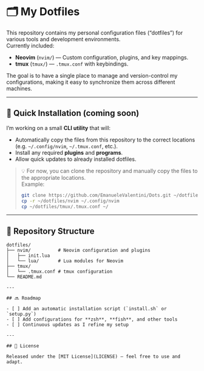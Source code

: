 # 🗂️ My Dotfiles

This repository contains my personal configuration files (“dotfiles”) for various tools and development environments.  
Currently included:

- **Neovim** (`nvim/`) — Custom configuration, plugins, and key mappings.
- **tmux** (`tmux/`) — `.tmux.conf` with keybindings.

The goal is to have a single place to manage and version-control my configurations, making it easy to synchronize them across different machines.

---

## 🚀 Quick Installation (coming soon)

I’m working on a small **CLI utility** that will:

- Automatically copy the files from this repository to the correct locations (e.g. `~/.config/nvim`, `~/.tmux.conf`, etc.).
- Install any required **plugins** and **programs**.
- Allow quick updates to already installed dotfiles.

> 💡 For now, you can clone the repository and manually copy the files to the appropriate locations.  
> Example:
> ```bash
> git clone https://github.com/EmanueleValentini/Dots.git ~/dotfiles
> cp -r ~/dotfiles/nvim ~/.config/nvim
> cp ~/dotfiles/tmux/.tmux.conf ~/
> ```

---

## 📂 Repository Structure

```text
dotfiles/
├── nvim/          # Neovim configuration and plugins
│   ├── init.lua
│   └── lua/       # Lua modules for Neovim
├── tmux/
│   └── .tmux.conf # tmux configuration
└── README.md

---

## 🔜 Roadmap

- [ ] Add an automatic installation script (`install.sh` or `setup.py`)
- [ ] Add configurations for **zsh**, **fish**, and other tools
- [ ] Continuous updates as I refine my setup

---

## 📜 License

Released under the [MIT License](LICENSE) — feel free to use and adapt.
